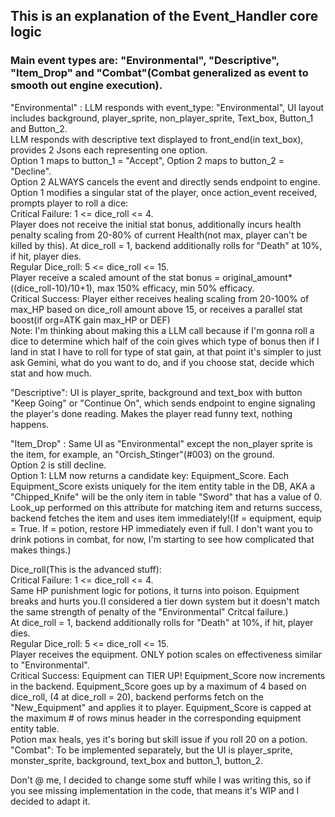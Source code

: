 ## This is an explanation of the Event_Handler core logic ###

### Main event types are: "Environmental", "Descriptive", "Item_Drop" and "Combat"(Combat generalized as event to smooth out engine execution).

  "Environmental" : LLM responds with event_type: "Environmental", UI layout includes background, player_sprite, non_player_sprite, Text_box, Button_1 and Button_2.  
  LLM responds with descriptive text displayed to front_end(in text_box), provides 2 Jsons each representing one option.  
  Option 1 maps to button_1 = "Accept", Option 2 maps to button_2 = "Decline".  
  Option 2 ALWAYS cancels the event and directly sends endpoint to engine.  
  Option 1 modifies a singular stat of the player, once action_event received, prompts player to roll a dice:  
          Critical Failure: 1 <= dice_roll <= 4.  
                Player does not receive the initial stat bonus, additionally incurs health penalty scaling from 20-80% of current Health(not max, player can't be killed by this).
                At dice_roll = 1, backend additionally rolls for "Death" at 10%, if hit, player dies.  
          Regular Dice_roll: 5 <= dice_roll <= 15.  
                Player receive a scaled amount of the stat bonus = original_amount*((dice_roll-10)/10+1), max 150% efficacy, min 50% efficacy.  
          Critical Success: Player either receives healing scaling from 20-100% of max_HP based on dice_roll amount above 15, or receives a parallel stat boost(if org=ATK gain max_HP or DEF)  
          Note: I'm thinking about making this a LLM call because if I'm gonna roll a dice to determine which half of the coin gives which type of bonus then if I land in stat I have to roll for type of stat gain, at that point it's simpler to just ask Gemini, what do you want to do, and if you choose stat, decide which stat and how much.  

  "Descriptive": UI is player_sprite, background and text_box with button "Keep Going" or "Continue On", which sends endpoint to engine signaling the player's done reading.
  Makes the player read funny text, nothing happens.  

  "Item_Drop" : Same UI as "Environmental" except the non_player sprite is the item, for example, an "Orcish_Stinger"(#003) on the ground.  
  Option 2 is still decline.  
  Option 1: LLM now returns a candidate key: Equipment_Score. Each Equipment_Score exists uniquely for the item entity table in the DB, AKA a "Chipped_Knife" will be the only item in table "Sword" that has a value of 0.   
  Look_up performed on this attribute for matching item and returns success, backend fetches the item and uses item immediately!(If = equipment, equip = True. If = potion, restore HP immediately even if full. I don't want you to drink potions in combat, for now, I'm starting to see how complicated that makes things.)  

  Dice_roll(This is the advanced stuff):  
          Critical Failure: 1 <= dice_roll <= 4.  
                Same HP punishment logic for potions, it turns into poison. Equipment breaks and hurts you.(I considered a tier down system but it doesn't match the same strength of penalty of the "Environmental" Critcal failure.)  
                At dice_roll = 1, backend additionally rolls for "Death" at 10%, if hit, player dies.  
          Regular Dice_roll: 5 <= dice_roll <= 15.  
                Player receives the equipment. ONLY potion scales on effectiveness similar to "Environmental".  
          Critical Success: Equipment can TIER UP! Equipment_Score now increments in the backend. Equipment_Score goes up by a maximum of 4 based on dice_roll, (4 at dice_roll = 20), backend performs fetch on the "New_Equipment" and applies it to player. Equipment_Score is capped at the maximum # of rows minus header in the corresponding equipment entity table.  
                Potion max heals, yes it's boring but skill issue if you roll 20 on a potion.  
  "Combat": To be implemented separately, but the UI is player_sprite, monster_sprite, background, text_box and button_1, button_2.  

  Don't @ me, I decided to change some stuff while I was writing this, so if you see missing implementation in the code, that means it's WIP and I decided to adapt it.  
